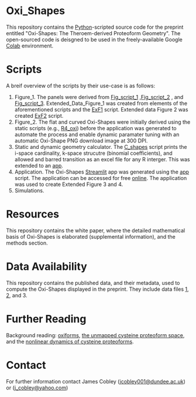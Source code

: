 # Oxi_Shapes
This repository contains the [Python](https://www.python.org/)-scripted source code for the preprint entitled "Oxi-Shapes: The Theroem-derived Proteoform Geometry". The open-sourced code is deisgned to be used in the freely-available Google [Colab](https://colab.google/) environment. 
# Scripts
A breif overview of the scripts by their use-case is as follows:
1. Figure_1. The panels were derived from [Fig_script_1](https://github.com/JamesCobley/Oxi_Shapes/blob/main/Fig_script_1.py) ,[Fig_script_2](https://github.com/JamesCobley/Oxi_Shapes/blob/main/Fig_script_1.py) , and [Fig_script_3](https://github.com/JamesCobley/Oxi_Shapes/blob/main/Fig_script_3.py). Extended_Data_Figure_1 was created from elements of the aforementioned scripts and the [ExF1](https://github.com/JamesCobley/Oxi_Shapes/blob/main/ExF1.py) script. Extended data Figure 2 was created [ExF2](https://github.com/JamesCobley/Oxi_Shapes/blob/main/ExF2.py) script.
2. Figure_2. The flat and curved Oxi-Shapes were initially derived using the static scripts (e.g., [R4_oxi](https://github.com/JamesCobley/Oxi_Shapes/blob/main/Oxi_Shapes_R4.py)) before the application was generated to automate the process and enable dynamic paramater tuning with an automatic Oxi-Shape PNG download image at 300 DPI. 
3. Static and dynamic geometry calculator. The [C_shapes](https://github.com/JamesCobley/Oxi_Shapes/blob/main/C_shapes.py) script prints the i-space cardinality, k-space strucutre (binomial coefficients), and allowed and barred transition as an excel file for any R interger. This was extended to an [app](https://cshapes.streamlit.app/).
4. Application. The Oxi-Shapes [Streamlit](https://streamlit.io/) app was generated using the [app](https://github.com/JamesCobley/Oxi_Shapes/blob/main/App.py) script. The application can be accessed for free [online](https://oxishapes.streamlit.app/). The application was used to create Extended Figure 3 and 4.
5. Simulations. 
# Resources 
This repository contains the white paper, where the detailed mathematical basis of Oxi-Shapes is elaborated (supplemental information), and the  methods section. 
# Data Availability
This repository contains the published data, and their metadata, used to compute the Oxi-Shapes displayed in the preprint. They include data files [1](https://github.com/JamesCobley/Oxi_Shapes/blob/main/Data%20File%201%20allowed%20and%20barred%20r%2010.xlsx), [2](https://github.com/JamesCobley/Oxi_Shapes/blob/main/Data%20File%202.xlsx), and 3. 
# Further Reading
Background reading: [oxiforms](https://onlinelibrary.wiley.com/doi/full/10.1002/bies.202200248), [the unmapped cysteine proteoform space](https://journals.physiology.org/doi/abs/10.1152/ajpcell.00152.2024), and the [nonlinear dynamics of cysteine proteoforms](https://www.sciencedirect.com/science/article/pii/S2213231725000369).
# Contact
For further information contact James Cobley (jcobley001@dundee.ac.uk) or (j_cobley@yahoo.com)
